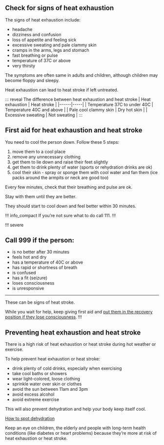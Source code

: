 ## Check for signs of heat exhaustion

The signs of heat exhaustion include:

- headache
- dizziness and confusion
- loss of appetite and feeling sick
- excessive sweating and pale clammy skin
- cramps in the arms, legs and stomach
- fast breathing or pulse
- temperature of 37C or above
- very thirsty

The symptoms are often same in adults and children, although children may become floppy and sleepy.

Heat exhaustion can lead to heat stroke if left untreated.

::: reveal The difference between heat exhaustion and heat stroke
  | Heat exhaustion | Heat stroke |
  |------|-----|
  | Temperature 37C to under 40C  | Temperature 40C and above |
  | Pale cool clammy skin | Dry hot skin  |
  | Excessive sweating | Not sweating |
:::

## First aid for heat exhaustion and heat stroke

You need to cool the person down. Follow these 5 steps:

1. move them to a cool place
2. remove any unnecessary clothing
3. get them to lie down and raise their feet slightly
4. get them to drink plenty of water (sports or rehydration drinks are ok)
5. cool their skin - spray or sponge them with cool water and fan them (ice packs around the armpits or neck are good too)

Every few minutes, check that their breathing and pulse are ok.

Stay with them until they are better.

They should start to cool down and feel better within 30 minutes.

!!! info_compact
  If you’re not sure what to do call 111.
!!!

!!! severe
  ## Call 999 if the person:

  - is no better after 30 minutes
  - feels hot and dry
  - has a temperature of 40C or above
  - has rapid or shortness of breath
  - is confused
  - has a fit (seizure)
  - loses consciousness
  - is unresponsive

  ---
  These can be signs of heat stroke.

  While you wait for help, keep giving first aid and
  [put them in the recovery position if they lose consciousness](http://www.nhs.uk/Conditions/Accidents-and-first-aid/Pages/The-recovery-position.aspx).
!!!

## Preventing heat exhaustion and heat stroke

There is a high risk of heat exhaustion or heat stroke during hot weather or exercise.

To help prevent heat exhaustion or heat stroke:

- drink plenty of cold drinks, especially when exercising
- take cool baths or showers
- wear light-colored, loose clothing
- sprinkle water over skin or clothes
- avoid the sun between 11am and 3pm
- avoid excess alcohol
- avoid extreme exercise

This will also prevent dehydration and help your body keep itself cool.

[How to spot dehydration](/conditions/dehydration#check-if-youre-dehydrated)

Keep an eye on children, the elderly and people with long-term health conditions (like diabetes or heart problems)
because they’re more at risk of heat exhaustion or heat stroke.
